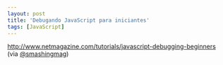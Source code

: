 ```yaml
---
layout: post
title: 'Debugando JavaScript para iniciantes'
tags: [JavaScript]
---
```


<http://www.netmagazine.com/tutorials/javascript-debugging-beginners><br>
(via [@smashingmag](https://twitter.com/tableless/status/182081962297663489))
